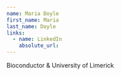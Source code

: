 ```yaml
---
name: Maria Doyle
first_name: Maria
last_name: Doyle
links:
  - name: LinkedIn
    absolute_url: 
---
```

Bioconductor & University of Limerick
